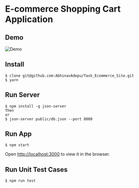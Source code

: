 # E-commerce Shopping Cart Application

## Demo
![Demo](https://github.com/AbhinavAdepu/Task_Ecommerce_Site/blob/master/Demo.gif)

## Install
```
$ clone git@github.com:AbhinavAdepu/Task_Ecommerce_Site.git 
$ yarn
```

## Run Server
```
$ npm install -g json-server
Then
or
$ json-server public/db.json --port 8000
```

## Run App
```
$ npm start
```
Open [http://localhost:3000](http://localhost:3000) to view it in the browser.

## Run Unit Test Cases
```
$ npm run test
```

